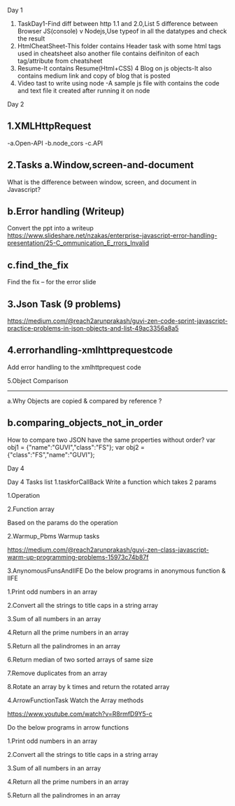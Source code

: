 Day 1

1. TaskDay1-Find diff between http 1.1 and 2.0,List 5 difference between Browser JS(console) v Nodejs,Use typeof in all the datatypes and check the result
2. HtmlCheatSheet-This folder contains Header task with some html tags used in cheatsheet also another file contains deifiniton of each tag/attribute from cheatsheet
3. Resume-It contains Resume(Html+CSS)
4  Blog on js objects-It also contains medium link and copy of blog that is posted
5. Video tast to write using node -A sample js file with contains the code and text file it created after running it on node

Day 2

1.XMLHttpRequest
-------------------------------------------------------------
  -a.Open-API
  -b.node_cors
  -c.API

2.Tasks
  a.Window,screen-and-document
-------------------------------------------------------------
What is the difference between window, screen, and document in Javascript?

  b.Error handling (Writeup)
-------------------------------------------------------------
Convert the ppt into a writeup 
https://www.slideshare.net/nzakas/enterprise-javascript-error-handling-presentation/25-C_ommunication_E_rrors_Invalid

  c.find_the_fix
---------------------------------------------------------------
Find the fix – for the error slide


3.Json Task (9 problems)
-------------------------------------------------------------
https://medium.com/@reach2arunprakash/guvi-zen-code-sprint-javascript-practice-problems-in-json-objects-and-list-49ac3356a8a5


4.errorhandling-xmlhttprequestcode
-------------------------------------------------------------
Add error handling to the xmlhttprequest code

5.Object Comparison

---------------------------------------------------------------
a.Why Objects are copied & compared by reference ?

b.comparing_objects_not_in_order
---------------------------------------------------------------
How to compare two JSON have the same properties without order?
var obj1 = {"name":"GUVI","class":"FS"};
var obj2 = {"class":"FS","name":"GUVI"};

Day 4

Day 4 Tasks list
1.taskforCallBack
Write a function which takes 2 params

1.Operation

2.Function array

Based on the params do the operation

2.Warmup_Pbms
Warmup tasks

https://medium.com/@reach2arunprakash/guvi-zen-class-javascript-warm-up-programming-problems-15973c74b87f

3.AnynomousFunsAndIIFE
Do the below programs in anonymous function & IIFE

1.Print odd numbers in an array

2.Convert all the strings to title caps in a string array

3.Sum of all numbers in an array

4.Return all the prime numbers in an array

5.Return all the palindromes in an array

6.Return median of two sorted arrays of same size

7.Remove duplicates from an array

8.Rotate an array by k times and return the rotated array

4.ArrowFunctionTask
Watch the Array methods

https://www.youtube.com/watch?v=R8rmfD9Y5-c

Do the below programs in arrow functions

1.Print odd numbers in an array

2.Convert all the strings to title caps in a string array

3.Sum of all numbers in an array

4.Return all the prime numbers in an array

5.Return all the palindromes in an array

